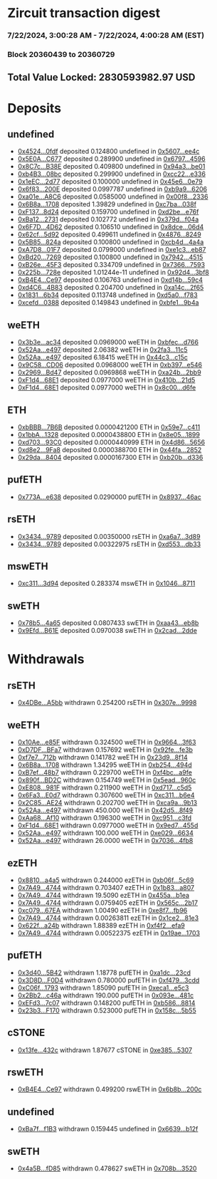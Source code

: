 # Zircuit transaction digest
### 7/22/2024, 3:00:28 AM - 7/22/2024, 4:00:28 AM (EST)
### Block 20360439 to 20360729

## Total Value Locked: 2830593982.97 USD

# Deposits
## undefined
- [0x4524...0fdf](https://etherscan.io/address/0x4524EB19cB5a1DDeC08B2bF4569f480632070fdf) deposited 0.124800 undefined in [0x5607...ee4c](https://etherscan.io/tx/0x4524EB19cB5a1DDeC08B2bF4569f480632070fdf)
- [0x5E0A...C677](https://etherscan.io/address/0x5E0A932CAd5F7216Ba9b1ab842E434eb7Ac6C677) deposited 0.289900 undefined in [0x6797...4596](https://etherscan.io/tx/0x5E0A932CAd5F7216Ba9b1ab842E434eb7Ac6C677)
- [0x8C7c...B38E](https://etherscan.io/address/0x8C7cFf9F05d7b56F9f73525588CB54dde631B38E) deposited 0.409800 undefined in [0x94a3...be01](https://etherscan.io/tx/0x8C7cFf9F05d7b56F9f73525588CB54dde631B38E)
- [0xb4B3...08bc](https://etherscan.io/address/0xb4B3d5Ee524fA487407F2F26B4111B038bcc08bc) deposited 0.299900 undefined in [0xcc22...e336](https://etherscan.io/tx/0xb4B3d5Ee524fA487407F2F26B4111B038bcc08bc)
- [0x1eEC...2d77](https://etherscan.io/address/0x1eECea26105bd32885f51390B59FFf1EF6ee2d77) deposited 0.100000 undefined in [0x45e6...0e79](https://etherscan.io/tx/0x1eECea26105bd32885f51390B59FFf1EF6ee2d77)
- [0x6f83...200E](https://etherscan.io/address/0x6f832CA28Fd75d641C967C6e0cB193617B45200E) deposited 0.0997787 undefined in [0xb9a9...6206](https://etherscan.io/tx/0x6f832CA28Fd75d641C967C6e0cB193617B45200E)
- [0xa01e...A8C6](https://etherscan.io/address/0xa01ef71792Eb49f4fec04Ab34079c1bB2B51A8C6) deposited 0.0585000 undefined in [0x00f8...2336](https://etherscan.io/tx/0xa01ef71792Eb49f4fec04Ab34079c1bB2B51A8C6)
- [0x6B8a...1708](https://etherscan.io/address/0x6B8a98a0d43B0d4fb51fb777493Aa4F956b71708) deposited 1.39829 undefined in [0xc7ba...038f](https://etherscan.io/tx/0x6B8a98a0d43B0d4fb51fb777493Aa4F956b71708)
- [0xF137...8d24](https://etherscan.io/address/0xF1371c0D472AD87806FB9393A6f6b716534E8d24) deposited 0.159700 undefined in [0xd2be...e76f](https://etherscan.io/tx/0xF1371c0D472AD87806FB9393A6f6b716534E8d24)
- [0xBa12...2731](https://etherscan.io/address/0xBa12318b4C98aA2e6278BD50bC3482393e5B2731) deposited 0.102772 undefined in [0x379d...f04a](https://etherscan.io/tx/0xBa12318b4C98aA2e6278BD50bC3482393e5B2731)
- [0x6F7D...4D62](https://etherscan.io/address/0x6F7D46949e8A41A29015b01B727F3ec967F14D62) deposited 0.106510 undefined in [0x8dce...06d4](https://etherscan.io/tx/0x6F7D46949e8A41A29015b01B727F3ec967F14D62)
- [0x62cf...5d92](https://etherscan.io/address/0x62cf0107243D16bf47cc223f6a4647321C415d92) deposited 0.499611 undefined in [0x4876...8249](https://etherscan.io/tx/0x62cf0107243D16bf47cc223f6a4647321C415d92)
- [0x5B85...824a](https://etherscan.io/address/0x5B856Fc6a43E761817bA98F94458FC482ECE824a) deposited 0.100800 undefined in [0xcb4d...4a4a](https://etherscan.io/tx/0x5B856Fc6a43E761817bA98F94458FC482ECE824a)
- [0xA7D8...01F7](https://etherscan.io/address/0xA7D811363e98d8b5e2a977A53AbDBc5AA95301F7) deposited 0.0799000 undefined in [0xe1c3...eb87](https://etherscan.io/tx/0xA7D811363e98d8b5e2a977A53AbDBc5AA95301F7)
- [0xBd20...7269](https://etherscan.io/address/0xBd20780F847C54be3c5B81002e18E8Ab177E7269) deposited 0.100800 undefined in [0x7942...4515](https://etherscan.io/tx/0xBd20780F847C54be3c5B81002e18E8Ab177E7269)
- [0xB26e...45F3](https://etherscan.io/address/0xB26ea12128c8073cE4FE9aEFE7C1847Bc8aD45F3) deposited 0.334709 undefined in [0x7366...7593](https://etherscan.io/tx/0xB26ea12128c8073cE4FE9aEFE7C1847Bc8aD45F3)
- [0x225b...728e](https://etherscan.io/address/0x225bc778fF20a3B50a06e9A2fFadf7CCd5d7728e) deposited 1.01244e-11 undefined in [0x92d4...3bf8](https://etherscan.io/tx/0x225bc778fF20a3B50a06e9A2fFadf7CCd5d7728e)
- [0xB4E4...Ce97](https://etherscan.io/address/0xB4E4A94D1d11b71702F3ACe67D66C43061faCe97) deposited 0.106763 undefined in [0xd14b...59c4](https://etherscan.io/tx/0xB4E4A94D1d11b71702F3ACe67D66C43061faCe97)
- [0xd4C6...4B83](https://etherscan.io/address/0xd4C68b8E5EFa1Ee81CE8a54b12b444465A604B83) deposited 0.204700 undefined in [0xa14c...2f65](https://etherscan.io/tx/0xd4C68b8E5EFa1Ee81CE8a54b12b444465A604B83)
- [0x1831...6b34](https://etherscan.io/address/0x1831fa256BBfdda3250ec907919053F69C446b34) deposited 0.113748 undefined in [0xd5a0...f783](https://etherscan.io/tx/0x1831fa256BBfdda3250ec907919053F69C446b34)
- [0xcefd...0388](https://etherscan.io/address/0xcefd48fE909d7A4e729B0B53321fe3DC95a10388) deposited 0.149843 undefined in [0xbfe1...9b4a](https://etherscan.io/tx/0xcefd48fE909d7A4e729B0B53321fe3DC95a10388)
## weETH
- [0x3b3e...ac34](https://etherscan.io/address/0x3b3e5f5cd803f8756b77Cd2399359A4289DAac34) deposited 0.0969000 weETH in [0xbfec...d766](https://etherscan.io/tx/0x3b3e5f5cd803f8756b77Cd2399359A4289DAac34)
- [0x52Aa...e497](https://etherscan.io/address/0x52Aa899454998Be5b000Ad077a46Bbe360F4e497) deposited 2.06382 weETH in [0x2fa3...11c5](https://etherscan.io/tx/0x52Aa899454998Be5b000Ad077a46Bbe360F4e497)
- [0x52Aa...e497](https://etherscan.io/address/0x52Aa899454998Be5b000Ad077a46Bbe360F4e497) deposited 6.18415 weETH in [0x44c3...c15c](https://etherscan.io/tx/0x52Aa899454998Be5b000Ad077a46Bbe360F4e497)
- [0x9C58...CD06](https://etherscan.io/address/0x9C5898C02dA5eFE542A6AB56A5e71784F106CD06) deposited 0.0968000 weETH in [0xb397...e546](https://etherscan.io/tx/0x9C5898C02dA5eFE542A6AB56A5e71784F106CD06)
- [0x2969...Bd47](https://etherscan.io/address/0x296925534153A3F5157a8F5b14b5BBA3D1B7Bd47) deposited 0.0969868 weETH in [0xa24b...2bb9](https://etherscan.io/tx/0x296925534153A3F5157a8F5b14b5BBA3D1B7Bd47)
- [0xF1d4...68E1](https://etherscan.io/address/0xF1d41Fe380324b78Ea25cD73fa6A9cC8a19968E1) deposited 0.0977000 weETH in [0x410b...21d5](https://etherscan.io/tx/0xF1d41Fe380324b78Ea25cD73fa6A9cC8a19968E1)
- [0xF1d4...68E1](https://etherscan.io/address/0xF1d41Fe380324b78Ea25cD73fa6A9cC8a19968E1) deposited 0.0977000 weETH in [0x8c00...d6fe](https://etherscan.io/tx/0xF1d41Fe380324b78Ea25cD73fa6A9cC8a19968E1)
## ETH
- [0xbBBB...7B6B](https://etherscan.io/address/0xbBBB0c346c501DB6238Ab9801f6e7916c5287B6B) deposited 0.0000421200 ETH in [0x59e7...c411](https://etherscan.io/tx/0xbBBB0c346c501DB6238Ab9801f6e7916c5287B6B)
- [0x1bbA...1328](https://etherscan.io/address/0x1bbA6d2Bd021f23DBE5eD629F079D9b13D451328) deposited 0.0000438800 ETH in [0x8e05...1899](https://etherscan.io/tx/0x1bbA6d2Bd021f23DBE5eD629F079D9b13D451328)
- [0xd703...93C0](https://etherscan.io/address/0xd703A29a9aD6b03595223c79F3758cC090d593C0) deposited 0.0000440999 ETH in [0x4d86...5656](https://etherscan.io/tx/0xd703A29a9aD6b03595223c79F3758cC090d593C0)
- [0xd8e2...9Fa8](https://etherscan.io/address/0xd8e217395d5FB9D24A748BB583c991A4132E9Fa8) deposited 0.0000388700 ETH in [0x44fa...2852](https://etherscan.io/tx/0xd8e217395d5FB9D24A748BB583c991A4132E9Fa8)
- [0x29da...8404](https://etherscan.io/address/0x29da1d4b69B7aa26965a602920d5e44a0E658404) deposited 0.0000167300 ETH in [0xb20b...d336](https://etherscan.io/tx/0x29da1d4b69B7aa26965a602920d5e44a0E658404)
## pufETH
- [0x773A...e638](https://etherscan.io/address/0x773A8212DFfA3D5aDa21Edf174Af8460F8b4e638) deposited 0.0290000 pufETH in [0x8937...46ac](https://etherscan.io/tx/0x773A8212DFfA3D5aDa21Edf174Af8460F8b4e638)
## rsETH
- [0x3434...9789](https://etherscan.io/address/0x34349c5569e7B846c3558961552D2202760A9789) deposited 0.00350000 rsETH in [0xa6a7...3d89](https://etherscan.io/tx/0x34349c5569e7B846c3558961552D2202760A9789)
- [0x3434...9789](https://etherscan.io/address/0x34349c5569e7B846c3558961552D2202760A9789) deposited 0.00322975 rsETH in [0xd553...db33](https://etherscan.io/tx/0x34349c5569e7B846c3558961552D2202760A9789)
## mswETH
- [0xc311...3d94](https://etherscan.io/address/0xc311043Fd12137704161F30B8d800f31fFE43d94) deposited 0.283374 mswETH in [0x1046...8711](https://etherscan.io/tx/0xc311043Fd12137704161F30B8d800f31fFE43d94)
## swETH
- [0x78b5...4a65](https://etherscan.io/address/0x78b59bd9DF2D250b21CD181514748f86Ab3F4a65) deposited 0.0807433 swETH in [0xaa43...eb8b](https://etherscan.io/tx/0x78b59bd9DF2D250b21CD181514748f86Ab3F4a65)
- [0x9Efd...B61E](https://etherscan.io/address/0x9Efd5B1a329076D575C55B28C4891a58f247B61E) deposited 0.0970038 swETH in [0x2cad...2dde](https://etherscan.io/tx/0x9Efd5B1a329076D575C55B28C4891a58f247B61E)
# Withdrawals
## rsETH
- [0x4DBe...A5bb](https://etherscan.io/address/0x4DBef3BfcA8d83E57c09371A77a8aDd25678A5bb) withdrawn 0.254200 rsETH in [0x307e...9998](https://etherscan.io/tx/0x4DBef3BfcA8d83E57c09371A77a8aDd25678A5bb)
## weETH
- [0x10Ae...e85F](https://etherscan.io/address/0x10AeE2851b200D2CB22F30E6e57aE142f6Abe85F) withdrawn 0.324500 weETH in [0x9664...3f63](https://etherscan.io/tx/0x10AeE2851b200D2CB22F30E6e57aE142f6Abe85F)
- [0xD7DF...BFa7](https://etherscan.io/address/0xD7DF7E085214743530afF339aFC420c7c720BFa7) withdrawn 0.157692 weETH in [0x92fe...fe3b](https://etherscan.io/tx/0xD7DF7E085214743530afF339aFC420c7c720BFa7)
- [0xf7e7...712b](https://etherscan.io/address/0xf7e7fdEB9f6da811EccB063a0030C3F866c2712b) withdrawn 0.141782 weETH in [0x23d9...8f14](https://etherscan.io/tx/0xf7e7fdEB9f6da811EccB063a0030C3F866c2712b)
- [0x6B8a...1708](https://etherscan.io/address/0x6B8a98a0d43B0d4fb51fb777493Aa4F956b71708) withdrawn 1.34295 weETH in [0xb254...494d](https://etherscan.io/tx/0x6B8a98a0d43B0d4fb51fb777493Aa4F956b71708)
- [0xB7ef...48b7](https://etherscan.io/address/0xB7ef0fa6756C03A1ee12aB56D12609Ce340b48b7) withdrawn 0.229700 weETH in [0xf4bc...a9fe](https://etherscan.io/tx/0xB7ef0fa6756C03A1ee12aB56D12609Ce340b48b7)
- [0x890f...BD2C](https://etherscan.io/address/0x890f5BeDdE688B5c47047fb575674C4C5e34BD2C) withdrawn 0.154749 weETH in [0x5ead...960c](https://etherscan.io/tx/0x890f5BeDdE688B5c47047fb575674C4C5e34BD2C)
- [0xE808...981F](https://etherscan.io/address/0xE80877CdA139dE5Ff93cd36997822803C6Ff981F) withdrawn 0.211900 weETH in [0xd717...c5d5](https://etherscan.io/tx/0xE80877CdA139dE5Ff93cd36997822803C6Ff981F)
- [0x6Fa3...E0d7](https://etherscan.io/address/0x6Fa3C261AC03414D1D4ed9eB06eA0a4aF1D7E0d7) withdrawn 0.307600 weETH in [0xc311...b6e4](https://etherscan.io/tx/0x6Fa3C261AC03414D1D4ed9eB06eA0a4aF1D7E0d7)
- [0x2C85...AE24](https://etherscan.io/address/0x2C8507E7898c51a9726D8222AfDBac2480F3AE24) withdrawn 0.202700 weETH in [0xca9a...9b13](https://etherscan.io/tx/0x2C8507E7898c51a9726D8222AfDBac2480F3AE24)
- [0x52Aa...e497](https://etherscan.io/address/0x52Aa899454998Be5b000Ad077a46Bbe360F4e497) withdrawn 450.000 weETH in [0x42d5...8f49](https://etherscan.io/tx/0x52Aa899454998Be5b000Ad077a46Bbe360F4e497)
- [0xAa68...Af10](https://etherscan.io/address/0xAa68ABF28399c616060cE12ACC5Eb84aaAb6Af10) withdrawn 0.196300 weETH in [0xc951...c3fd](https://etherscan.io/tx/0xAa68ABF28399c616060cE12ACC5Eb84aaAb6Af10)
- [0xF1d4...68E1](https://etherscan.io/address/0xF1d41Fe380324b78Ea25cD73fa6A9cC8a19968E1) withdrawn 0.0977000 weETH in [0x9ed7...455d](https://etherscan.io/tx/0xF1d41Fe380324b78Ea25cD73fa6A9cC8a19968E1)
- [0x52Aa...e497](https://etherscan.io/address/0x52Aa899454998Be5b000Ad077a46Bbe360F4e497) withdrawn 100.000 weETH in [0xe029...6634](https://etherscan.io/tx/0x52Aa899454998Be5b000Ad077a46Bbe360F4e497)
- [0x52Aa...e497](https://etherscan.io/address/0x52Aa899454998Be5b000Ad077a46Bbe360F4e497) withdrawn 26.0000 weETH in [0x7036...4fb8](https://etherscan.io/tx/0x52Aa899454998Be5b000Ad077a46Bbe360F4e497)
## ezETH
- [0x8810...a4a5](https://etherscan.io/address/0x881057Ff08Da8464d044BB839Bd914daFF95a4a5) withdrawn 0.244000 ezETH in [0xb06f...5c69](https://etherscan.io/tx/0x881057Ff08Da8464d044BB839Bd914daFF95a4a5)
- [0x7A49...4744](https://etherscan.io/address/0x7A493Be5c2ce014cD049Bf178a1ac0Db1B434744) withdrawn 0.703407 ezETH in [0x1b83...a807](https://etherscan.io/tx/0x7A493Be5c2ce014cD049Bf178a1ac0Db1B434744)
- [0x7A49...4744](https://etherscan.io/address/0x7A493Be5c2ce014cD049Bf178a1ac0Db1B434744) withdrawn 19.5090 ezETH in [0x455a...b1ea](https://etherscan.io/tx/0x7A493Be5c2ce014cD049Bf178a1ac0Db1B434744)
- [0x7A49...4744](https://etherscan.io/address/0x7A493Be5c2ce014cD049Bf178a1ac0Db1B434744) withdrawn 0.0759405 ezETH in [0x565c...2b17](https://etherscan.io/tx/0x7A493Be5c2ce014cD049Bf178a1ac0Db1B434744)
- [0xc079...67EA](https://etherscan.io/address/0xc079Fd2A2949072b5e2DC745Ab613515432E67EA) withdrawn 1.00490 ezETH in [0xe8f7...fb96](https://etherscan.io/tx/0xc079Fd2A2949072b5e2DC745Ab613515432E67EA)
- [0x7A49...4744](https://etherscan.io/address/0x7A493Be5c2ce014cD049Bf178a1ac0Db1B434744) withdrawn 0.00263811 ezETH in [0x1ce2...81e3](https://etherscan.io/tx/0x7A493Be5c2ce014cD049Bf178a1ac0Db1B434744)
- [0x622f...a24b](https://etherscan.io/address/0x622fcB9d1d7221f0eF9cB875C9d378Ba8eDDa24b) withdrawn 1.88389 ezETH in [0xf4f2...efa9](https://etherscan.io/tx/0x622fcB9d1d7221f0eF9cB875C9d378Ba8eDDa24b)
- [0x7A49...4744](https://etherscan.io/address/0x7A493Be5c2ce014cD049Bf178a1ac0Db1B434744) withdrawn 0.00522375 ezETH in [0x19ae...1703](https://etherscan.io/tx/0x7A493Be5c2ce014cD049Bf178a1ac0Db1B434744)
## pufETH
- [0x3d40...5B42](https://etherscan.io/address/0x3d406d600cB0295B5CB0d88f50f0200464575B42) withdrawn 1.18778 pufETH in [0xa1dc...23cd](https://etherscan.io/tx/0x3d406d600cB0295B5CB0d88f50f0200464575B42)
- [0x3D8D...F0D4](https://etherscan.io/address/0x3D8Dc86Ae5C97a842D3Dd6a2dc7132BD8cecF0D4) withdrawn 0.780000 pufETH in [0xf479...3cdd](https://etherscan.io/tx/0x3D8Dc86Ae5C97a842D3Dd6a2dc7132BD8cecF0D4)
- [0xC06f...1793](https://etherscan.io/address/0xC06f0351c12e44599dc6491f2C32a8495D4e1793) withdrawn 1.85090 pufETH in [0xeca1...e5c3](https://etherscan.io/tx/0xC06f0351c12e44599dc6491f2C32a8495D4e1793)
- [0x2Bb2...c46a](https://etherscan.io/address/0x2Bb277F41d2B7F8538C32B703dD9d0085195c46a) withdrawn 190.000 pufETH in [0x093e...481c](https://etherscan.io/tx/0x2Bb277F41d2B7F8538C32B703dD9d0085195c46a)
- [0xEFd3...7c07](https://etherscan.io/address/0xEFd3790da198106733747ddC7849098D45a17c07) withdrawn 0.148200 pufETH in [0xb586...8814](https://etherscan.io/tx/0xEFd3790da198106733747ddC7849098D45a17c07)
- [0x23b3...F170](https://etherscan.io/address/0x23b36D80c417B4C3892e0ab3B9f2d973959AF170) withdrawn 0.523000 pufETH in [0x158c...5b55](https://etherscan.io/tx/0x23b36D80c417B4C3892e0ab3B9f2d973959AF170)
## cSTONE
- [0x13fe...432c](https://etherscan.io/address/0x13fef0e7D5f88D28d61aB7F090f468DDaFBc432c) withdrawn 1.87677 cSTONE in [0xe385...5307](https://etherscan.io/tx/0x13fef0e7D5f88D28d61aB7F090f468DDaFBc432c)
## rswETH
- [0xB4E4...Ce97](https://etherscan.io/address/0xB4E4A94D1d11b71702F3ACe67D66C43061faCe97) withdrawn 0.499200 rswETH in [0x6b8b...200c](https://etherscan.io/tx/0xB4E4A94D1d11b71702F3ACe67D66C43061faCe97)
## undefined
- [0xBa7f...f1B3](https://etherscan.io/address/0xBa7fdDafDEa914dbc0b77c68A205b4ACb9c8f1B3) withdrawn 0.159445 undefined in [0x6639...b12f](https://etherscan.io/tx/0xBa7fdDafDEa914dbc0b77c68A205b4ACb9c8f1B3)
## swETH
- [0x4a5B...fD85](https://etherscan.io/address/0x4a5Be564536D0b731491B862Fc8c20277bf5fD85) withdrawn 0.478627 swETH in [0x708b...3520](https://etherscan.io/tx/0x4a5Be564536D0b731491B862Fc8c20277bf5fD85)

